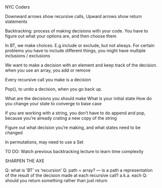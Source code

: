 NYC Coders

Downward arrows show recursive calls,
Upward arrows show return statements

Backtracking: process of making decisions with your code. You have to figure out what your options are, and then choose them

In BT, we make choices. E.g.include or exclude, but not always. For certain problems you have to include different things, you might have multiple inclusions / exclusions

We want to make a decision with an element and keep track of the decision. when you use an array, you add or remove

Every recursive call you make is a decision

Pop(), to undo a decision, when you go back up.

What are the decisions you should make
What is your initial state
How do you change your state to converge to base case

If you are working with a string, you don’t have to do append and pop, because you’re already crating a new copy of the string

Figure out what decision you’re making, and what states need to be changed

In permutations, may need to use a Set

TO DO: Watch previous backtracking lecture to learn time complexity

SHARPEN THE AXE

Q: what is ’BT’ vs ‘recursion’
Q: path = array?
— is a path a representation of the result of the decision made at each recursive call? a.k.a. each
Q: should you return something rather than just return
